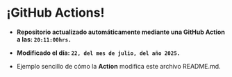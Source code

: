 # ¡GitHub Actions!
* **Repositorio actualizado automáticamente mediante una GitHub Action a las: `20:11:00hrs.`**
* **Modificado el día: `22, del mes de julio, del año 2025.`**

* Ejemplo sencillo de cómo la **Action** modifica este archivo README.md.
